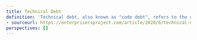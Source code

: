 ```yaml
---
title: Technical Debt
definition: 'Technical debt, also known as "code debt", refers to the cost or consequences of prioritizing speed or ease of implementation over quality. In software development, this can mean making coding or design decisions that will need to be addressed in the future in order to get a viable solution into production sooner. While often necessary in the short term, this debt can add up and become more problematic or expensive over time.'
- sourceurl: https://enterprisersproject.com/article/2020/6/technical-debt-explained-plain-english
perspectives: []
---
```

